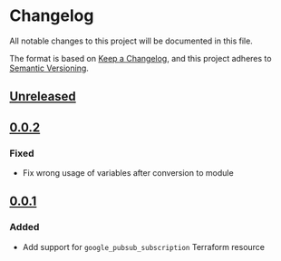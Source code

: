 # Changelog

All notable changes to this project will be documented in this file.

The format is based on [Keep a Changelog](https://keepachangelog.com/en/1.0.0/),
and this project adheres to [Semantic Versioning](https://semver.org/spec/v2.0.0.html).

## [Unreleased]

## [0.0.2]

### Fixed

- Fix wrong usage of variables after conversion to module

## [0.0.1]

### Added

- Add support for `google_pubsub_subscription` Terraform resource

[unreleased]: https://github.com/mineiros-io/terraform-google-pubsub-subscription/compare/v0.0.1...HEAD
[0.0.2]: https://github.com/mineiros-io/terraform-google-pubsub-subscription/compare/v0.0.1...v0.0.2
[0.0.1]: https://github.com/mineiros-io/terraform-google-pubsub-subscription/releases/tag/v0.0.1

